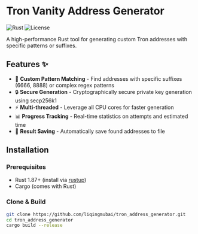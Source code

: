 # Tron Vanity Address Generator

![Rust](https://img.shields.io/badge/Rust-1.70+-blue.svg)
![License](https://img.shields.io/badge/License-MIT-green.svg)

A high-performance Rust tool for generating custom Tron addresses with specific patterns or suffixes.

## Features ✨

- 🎯 **Custom Pattern Matching** - Find addresses with specific suffixes (6666, 8888) or complex regex patterns
- 🔒 **Secure Generation** - Cryptographically secure private key generation using secp256k1
- ⚡ **Multi-threaded** - Leverage all CPU cores for faster generation
- 📊 **Progress Tracking** - Real-time statistics on attempts and estimated time
- 💾 **Result Saving** - Automatically save found addresses to file

## Installation

### Prerequisites
- Rust 1.87+ (install via [rustup](https://rustup.rs/))
- Cargo (comes with Rust)

### Clone & Build
```bash
git clone https://github.com/liqingmubai/tron_address_generator.git
cd tron_address_generator
cargo build --release